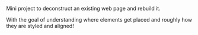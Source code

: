 Mini project to deconstruct an existing web page and rebuild it.

With the goal of understanding where elements get placed and roughly how they are styled and aligned! 

